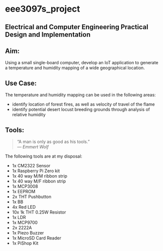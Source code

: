 # eee3097s_project

## Electrical and Computer Engineering Practical Design and Implementation

## Aim:
Using a small single-board computer, develop an IoT application to generate a temperature and humidity mapping of a wide geographical location.

## Use Case:
The temperature and humidity mapping can be used in the following areas:
- identify location of forest fires, as well as velocity of travel of the flame
- identify potential desert locust breeding grounds through analysis of relative humidity

## Tools:
>“A man is only as good as his tools.”  
*― Emmert Wolf*

The following tools are at my disposal:
- 1x CM2322 Sensor
- 1x Raspberry Pi Zero kit
- 1x 40 way M/M ribbon strip
- 1x 40 way M/F ribbon strip
- 1x MCP3008
- 1x EEPROM
- 2x THT Pushbutton
- 1x BB
- 4x Red LED
- 10x 1k THT 0.25W Resistor
- 1x LDR
- 1x MCP9700
- 2x 2222A
- 1x Piezo Buzzer
- 1x MicroSD Card Reader
- 1x PiShop Kit
